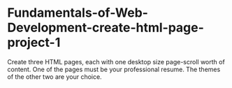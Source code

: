 # Fundamentals-of-Web-Development-create-html-page-project-1
Create three HTML pages, each with one desktop size page-scroll worth of content. One of the pages must be your professional resume. The themes of the other two are your choice.
